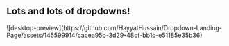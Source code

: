 ###
<h2>Lots and lots of dropdowns!</h2>
![desktop-preview](https://github.com/HayyatHussain/Dropdown-Landing-Page/assets/145599914/cacea95b-3d29-48cf-bb1c-e51185e35b36)
